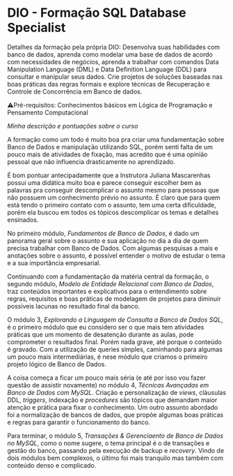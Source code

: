 # DIO - Formação SQL Database Specialist

Detalhes da formação pela própria DIO: Desenvolva suas habilidades com banco de dados, aprenda como modelar uma base de dados de acordo com necessidades de negócios, aprenda a trabalhar com comandos Data Manipulation Language (DML) e Data Definition Language (DDL) para consultar e manipular seus dados. Crie projetos de soluções baseadas nas boas práticas das regras formais e explore técnicas de Recuperação e Controle de Concorrência em Banco de dados.

⚠️Pré-requisitos: Conhecimentos básicos em Lógica de Programação e Pensamento Computacional

_Minha descrição e pontuações sobre o curso_

A formação como um todo é muito boa pra criar uma fundamentação sobre Banco de Dados e manipulação utilizando SQL, porém senti falta de um pouco mais de atividades de fixação, mas acredito que é uma opinião pessoal que não influencia drasticamente no aprendizado.

É bom pontuar antecipadamente que a Instrutora Juliana Mascarenhas possui uma didática muito boa e parece conseguir escolher bem as palavras pra conseguir descomplicar o assunto mesmo para pessoas que não possuem um conhecimento prévio no assunto. É claro que para quem está tendo o primeiro contato com o assunto, tem uma certa dificuldade, porém ela buscou em todos os tópicos descomplicar os temas e detalhes ensinados.

No primeiro módulo, _Fundamentos de Banco de Dados_, é dado um panorama geral sobre o assunto e sua aplicação no dia a dia de quem precisa trabalhar com Banco de Dados. Com algumas pesquisas a mais e anotações sobre o assunto, é possível entender o motivo de estudar o tema e a sua importância empresarial.

Continuando com a fundamentação da matéria central da formação, o segundo módulo, _Modelo de Entidade Relacional com Banco de Dados_, traz conteúdos importantes e explicativos para o entendimento sobre regras, requisitos e boas práticas de modelagem de projetos para diminuir possíveis lacunas no resultado final da banco.

O módulo 3️, _Explorando a Linguagem de Consulta a Banco de Dados SQL_, é o primeiro módulo que eu considero ser o que mais tem atividades práticas que um momento de desatenção durante as aulas, pode comprometer o resultados final. Porém nada grave, até porque o conteúdo é gravado. Com a utilização de queries simples, caminhando para algumas um pouco mais intermediárias, é nese módulo que criamos o primeiro projeto lógico de Banco de Dados.

A coisa começa a ficar um pouco mais séria (e até por isso vou fazer questão de assistir novamente) no módulo 4, _Técnicas Avançadas em Banco de Dados com MySQL_. Criação e personalização de _views_, cláusulas DDL, _triggers_, indexação e _procedures_ são tópicos que demandam maior atenção e prática para fixar o conhecimento. Um outro assunto abordado foi a normalização de bancos de dados, que propõe algumas boas práticas e regras para garantir o funcionamento do banco.

Para terminar, o módulo 5, _Transações & Gerenciaento de Banco de Dados no MySQL_, como o nome sugere, o tema principal é o de transações e gestão do banco, passando pela execução de backup e _recovery_. Vindo de dois módulos bem complexos, o último foi mais tranquilo mas também com conteúdo denso e complicado.

